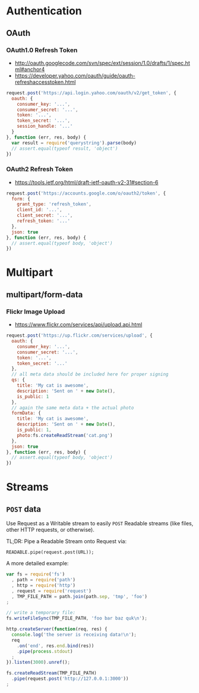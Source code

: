 
# Authentication

## OAuth

### OAuth1.0 Refresh Token

- http://oauth.googlecode.com/svn/spec/ext/session/1.0/drafts/1/spec.html#anchor4
- https://developer.yahoo.com/oauth/guide/oauth-refreshaccesstoken.html

```js
request.post('https://api.login.yahoo.com/oauth/v2/get_token', {
  oauth: {
    consumer_key: '...',
    consumer_secret: '...',
    token: '...',
    token_secret: '...',
    session_handle: '...'
  }
}, function (err, res, body) {
  var result = require('querystring').parse(body)
  // assert.equal(typeof result, 'object')
})
```

### OAuth2 Refresh Token

- https://tools.ietf.org/html/draft-ietf-oauth-v2-31#section-6

```js
request.post('https://accounts.google.com/o/oauth2/token', {
  form: {
    grant_type: 'refresh_token',
    client_id: '...',
    client_secret: '...',
    refresh_token: '...'
  },
  json: true
}, function (err, res, body) {
  // assert.equal(typeof body, 'object')
})
```

# Multipart

## multipart/form-data

### Flickr Image Upload

- https://www.flickr.com/services/api/upload.api.html

```js
request.post('https://up.flickr.com/services/upload', {
  oauth: {
    consumer_key: '...',
    consumer_secret: '...',
    token: '...',
    token_secret: '...'
  },
  // all meta data should be included here for proper signing
  qs: {
    title: 'My cat is awesome',
    description: 'Sent on ' + new Date(),
    is_public: 1
  },
  // again the same meta data + the actual photo
  formData: {
    title: 'My cat is awesome',
    description: 'Sent on ' + new Date(),
    is_public: 1,
    photo:fs.createReadStream('cat.png')
  },
  json: true
}, function (err, res, body) {
  // assert.equal(typeof body, 'object')
})
```

# Streams

## `POST` data

Use Request as a Writable stream to easily `POST` Readable streams (like files, other HTTP requests, or otherwise).

TL;DR: Pipe a Readable Stream onto Request via:

```
READABLE.pipe(request.post(URL));
```

A more detailed example:

```js
var fs = require('fs')
  , path = require('path')
  , http = require('http')
  , request = require('request')
  , TMP_FILE_PATH = path.join(path.sep, 'tmp', 'foo')
;

// write a temporary file:
fs.writeFileSync(TMP_FILE_PATH, 'foo bar baz quk\n');

http.createServer(function(req, res) {
  console.log('the server is receiving data!\n');
  req
    .on('end', res.end.bind(res))
    .pipe(process.stdout)
  ;
}).listen(3000).unref();

fs.createReadStream(TMP_FILE_PATH)
  .pipe(request.post('http://127.0.0.1:3000'))
;
```
